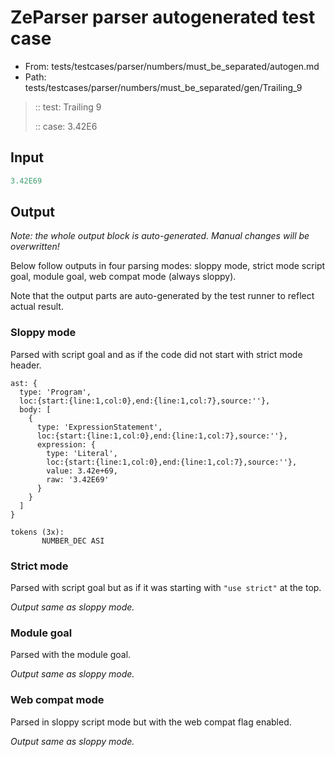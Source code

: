 # ZeParser parser autogenerated test case

- From: tests/testcases/parser/numbers/must_be_separated/autogen.md
- Path: tests/testcases/parser/numbers/must_be_separated/gen/Trailing_9

> :: test: Trailing 9
>
> :: case: 3.42E6

## Input


`````js
3.42E69
`````

## Output

_Note: the whole output block is auto-generated. Manual changes will be overwritten!_

Below follow outputs in four parsing modes: sloppy mode, strict mode script goal, module goal, web compat mode (always sloppy).

Note that the output parts are auto-generated by the test runner to reflect actual result.

### Sloppy mode

Parsed with script goal and as if the code did not start with strict mode header.

`````
ast: {
  type: 'Program',
  loc:{start:{line:1,col:0},end:{line:1,col:7},source:''},
  body: [
    {
      type: 'ExpressionStatement',
      loc:{start:{line:1,col:0},end:{line:1,col:7},source:''},
      expression: {
        type: 'Literal',
        loc:{start:{line:1,col:0},end:{line:1,col:7},source:''},
        value: 3.42e+69,
        raw: '3.42E69'
      }
    }
  ]
}

tokens (3x):
       NUMBER_DEC ASI
`````

### Strict mode

Parsed with script goal but as if it was starting with `"use strict"` at the top.

_Output same as sloppy mode._

### Module goal

Parsed with the module goal.

_Output same as sloppy mode._

### Web compat mode

Parsed in sloppy script mode but with the web compat flag enabled.

_Output same as sloppy mode._
